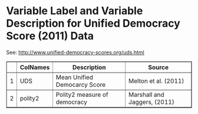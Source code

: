 # Variable Label and Variable Description for Unified Democracy Score (2011) Data
 See: <http://www.unified-democracy-scores.org/uds.html>

 <!-- html table generated in R 3.0.2 by xtable 1.7-1 package -->
<!-- Wed Nov 13 11:18:46 2013 -->
<TABLE border=1>
<TR> <TH>  </TH> <TH> ColNames </TH> <TH> Description </TH> <TH> Source </TH>  </TR>
  <TR> <TD align="right"> 1 </TD> <TD> UDS </TD> <TD> Mean Unified Democarcy Score </TD> <TD> Melton et al. (2011) </TD> </TR>
  <TR> <TD align="right"> 2 </TD> <TD> polity2 </TD> <TD> Polity2 measure of democracy </TD> <TD> Marshall and Jaggers, (2011) </TD> </TR>
   </TABLE>
